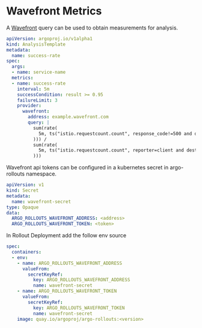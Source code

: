 # Wavefront Metrics

A [Wavefront](https://www.wavefront.com/) query can be used to obtain measurements for analysis.

```yaml
apiVersion: argoproj.io/v1alpha1
kind: AnalysisTemplate
metadata:
  name: success-rate
spec:
  args:
  - name: service-name
  metrics:
  - name: success-rate
    interval: 5m
    successCondition: result >= 0.95
    failureLimit: 3
    provider:
      wavefront:
        address: example.wavefront.com
        query: |
          sum(rate(
            5m, ts("istio.requestcount.count", response_code!=500 and destination_service="{{args.service-name}}"
          ))) /
          sum(rate(
            5m, ts("istio.requestcount.count", reporter=client and destination_service="{{args.service-name}}"
          )))
```

Wavefront api tokens can be configured in a kubernetes secret in argo-rollouts namespace.

```yaml
apiVersion: v1
kind: Secret
metadata:
  name: wavefront-secret
type: Opaque
data:
  ARGO_ROLLOUTS_WAVEFRONT_ADDRESS: <address>
  ARGO_ROLLOUTS_WAVEFRONT_TOKEN: <token>
```

In Rollout Deployment add the follow env source

```yaml
spec:
  containers:
  - env:
    - name: ARGO_ROLLOUTS_WAVEFRONT_ADDRESS
      valueFrom:
        secretKeyRef:
          key: ARGO_ROLLOUTS_WAVEFRONT_ADDRESS
          name: wavefront-secret
    - name: ARGO_ROLLOUTS_WAVEFRONT_TOKEN
      valueFrom:
        secretKeyRef:
          key: ARGO_ROLLOUTS_WAVEFRONT_TOKEN
          name: wavefront-secret
    image: quay.io/argoproj/argo-rollouts:<version>
```
